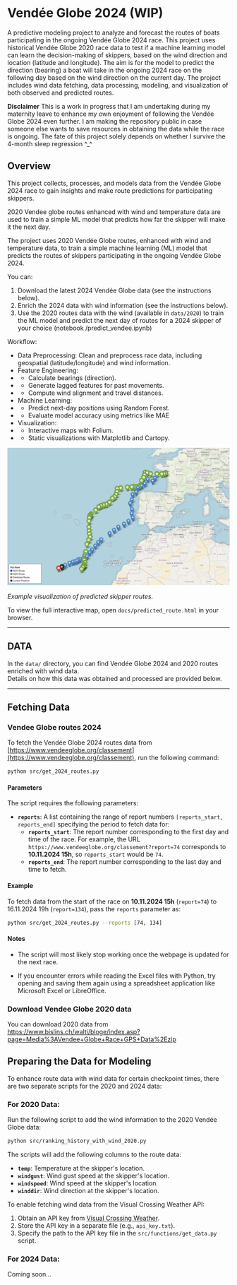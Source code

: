 # Vendée Globe 2024 (WIP)
A predictive modeling project to analyze and forecast the routes of boats participating in the ongoing Vendée Globe 2024 race.
This project uses historical Vendée Globe 2020 race data to test if a machine learning model can learn the decision-making of skippers, based on the wind direction and location (latitude and longitude). The aim is for the model to predict the direction (bearing) a boat will take in the ongoing 2024 race on the following day based on the wind direction on the current day. The project includes wind data fetching, data processing, modeling, and visualization of both observed and predicted routes.



**Disclaimer**
This is a work in progress that I am undertaking during my maternity leave to enhance my own enjoyment of following the Vendée Globe 2024 even further. I am making the repository public in case someone else wants to save resources in obtaining the data while the race is ongoing. The fate of this project solely depends on whether I survive the 4-month sleep regression ^_^

## Overview
This project collects, processes, and models data from the Vendée Globe 2024 race to gain insights and make route predictions for participating skippers.

2020 Vendee globe routes enhanced with wind and temperature data are used to train a simple ML model that predicts how far the skipper will make it the next day. 

The project uses 2020 Vendée Globe routes, enhanced with wind and temperature data, to train a simple machine learning (ML) model that predicts the routes of skippers participating in the ongoing Vendée Globe 2024.

You can:
1. Download the latest 2024 Vendée Globe data (see the instructions below).
2. Enrich the 2024 data with wind information (see the instructions below).
3. Use the 2020 routes data with the wind (available in `data/2020`) to train the ML model and predict the next day of routes for a 2024 skipper of your choice (notebook /predict_vendee.ipynb)

Workflow:
- Data Preprocessing: Clean and preprocess race data, including geospatial (latitude/longitude) and wind information.
- Feature Engineering:
- - Calculate bearings (direction).
- - Generate lagged features for past movements.
- - Compute wind alignment and travel distances.
- Machine Learning:
- - Predict next-day positions using Random Forest.
- - Evaluate model accuracy using metrics like MAE
- Visualization:
- - Interactive maps with Folium.
- - Static visualizations with Matplotlib and Cartopy.

![Predicted Routes Screenshot](docs/predicted_route_example.png)  

*Example visualization of predicted skipper routes.*

To view the full interactive map, open `docs/predicted_route.html` in your browser.

---
## DATA
In the `data/` directory, you can find Vendée Globe 2024 and 2020 routes enriched with wind data.  
Details on how this data was obtained and processed are provided below.


---
## Fetching Data
### Vendee Globe routes 2024
To fetch the Vendée Globe 2024 routes data from [https://www.vendeeglobe.org/classement](https://www.vendeeglobe.org/classement), run the following command:

```bash
python src/get_2024_routes.py
```

#### Parameters
The script requires the following parameters:

- **`reports`**: A list containing the range of report numbers `[reports_start, reports_end]` specifying the period to fetch data for:
  - **`reports_start`**: The report number corresponding to the first day and time of the race. For example, the URL `https://www.vendeeglobe.org/classement?report=74` corresponds to **10.11.2024 15h**, so `reports_start` would be `74`.
  - **`reports_end`**: The report number corresponding to the last day and time to fetch. 

#### Example
To fetch data from the start of the race on **10.11.2024 15h** (`report=74`) to 16.11.2024 19h (`report=134`), pass the `reports` parameter as:

```bash
python src/get_2024_routes.py --reports [74, 134]
```
#### Notes
- The script will most likely stop working once the webpage is updated for the next race.

- If you encounter errors while reading the Excel files with Python, try opening and saving them again using a spreadsheet application like Microsoft Excel or LibreOffice.

### Download Vendee Globe 2020 data
You can download 2020 data from https://www.bislins.ch/walti/bloge/index.asp?page=Media%3AVendee+Globe+Race+GPS+Data%2Ezip

## Preparing the Data for Modeling
To enhance route data with wind data for certain checkpoint times, there are two separate scripts for the 2020 and 2024 data:

### For 2020 Data:
Run the following script to add the wind information to the 2020 Vendée Globe data:
```bash
python src/ranking_history_with_wind_2020.py
```
The scripts will add the following columns to the route data:

- **`temp`**: Temperature at the skipper's location.
- **`windgust`**: Wind gust speed at the skipper's location.
- **`windspeed`**: Wind speed at the skipper's location.
- **`winddir`**: Wind direction at the skipper's location.

To enable fetching wind data from the Visual Crossing Weather API:

1. Obtain an API key from [Visual Crossing Weather](https://www.visualcrossing.com/).
2. Store the API key in a separate file (e.g., `api_key.txt`).
3. Specify the path to the API key file in the `src/functions/get_data.py` script.

### For 2024 Data:
Coming soon...

